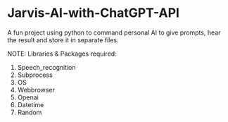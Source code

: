 # Jarvis-AI-with-ChatGPT-API
A fun project using python to command personal AI to give prompts, hear the result and store it in separate files. 

NOTE: Libraries & Packages required: 
 1. Speech_recognition
 2. Subprocess
 3. OS
 4. Webbrowser
 5. Openai
 6. Datetime
 7. Random
